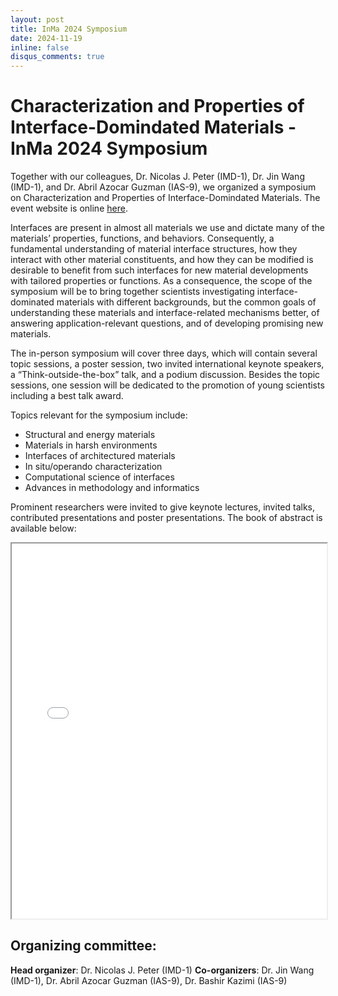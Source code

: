 ```yaml
---
layout: post
title: InMa 2024 Symposium
date: 2024-11-19
inline: false
disqus_comments: true
---
```


# Characterization and Properties of Interface-Domindated Materials - InMa 2024 Symposium

Together with our colleagues, Dr. Nicolas J. Peter (IMD-1), Dr. Jin Wang (IMD-1), and Dr. Abril Azocar Guzman (IAS-9), we organized a symposium on Characterization and Properties of Interface-Domindated Materials. The event website is online [here](https://events.hifis.net/event/1738/).



Interfaces are present in almost all materials we use and dictate many of the materials’ properties, functions, and behaviors. Consequently, a fundamental understanding of material interface structures, how they interact with other material constituents, and how they can be modified is desirable to benefit from such interfaces for new material developments with tailored properties or functions. As a consequence, the scope of the symposium will be to bring together scientists investigating interface-dominated materials with different backgrounds, but the common goals of understanding these materials and interface-related mechanisms better, of answering application-relevant questions, and of developing promising new materials.

The in-person symposium will cover three days, which will contain several topic sessions, a poster session, two invited international keynote speakers, a “Think-outside-the-box” talk, and a podium discussion. Besides the topic sessions, one session will be dedicated to the promotion of young scientists including a best talk award. 

Topics relevant for the symposium include:

- Structural and energy materials
- Materials in harsh environments
- Interfaces of architectured materials
- In situ/operando characterization
- Computational science of interfaces
- Advances in methodology and informatics

Prominent researchers were invited to give keynote lectures, invited talks, contributed presentations and poster presentations. The book of abstract is available below:

<iframe src="/assets/pdf/inma24_book_of_abstracts.pdf" width="100%" height="600px">
    This browser does not support PDFs. Please download the PDF to view it: 
    <a href="/assets/pdf/inma24_book_of_abstracts.pdf">Download PDF</a>.
</iframe>

## Organizing committee:

**Head organizer**: Dr. Nicolas J. Peter (IMD-1)
**Co-organizers**: Dr. Jin Wang (IMD-1), Dr. Abril Azocar Guzman (IAS-9), Dr. Bashir Kazimi (IAS-9)


